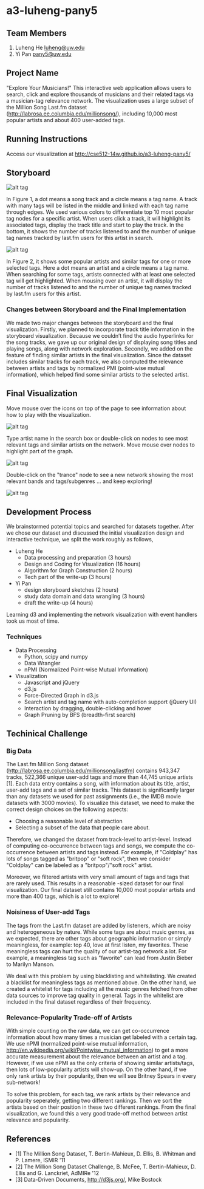 a3-luheng-pany5
===============

## Team Members

1. Luheng He luheng@uw.edu
2. Yi Pan pany5@uw.edu

## Project Name
"Explore Your Musicians!"
This interactive web application allows users to search, click and explore thousands of musicians and their related tags via a musician-tag relevance network. The visualization uses a large subset of the Million Song Last.fm dataset (http://labrosa.ee.columbia.edu/millionsong/), including 10,000 most popular artists and about 400 user-added tags.

## Running Instructions

Access our visualization at http://cse512-14w.github.io/a3-luheng-pany5/

## Storyboard

![alt tag](https://github.com/CSE512-14W/a3-luheng-pany5/raw/master/writeup/fig1.png)


In Figure 1, a dot means a song track and a circle means a tag name. A track with many tags will be listed in the middle and linked with each tag name through edges. We used various colors to differentiate top 10 most popular tag nodes for a specific artist. When users click a track, it will highlight its associated tags, display the track title and start to play the track. In the bottom, it shows the number of tracks listened to and the number of unique tag names tracked by last.fm users for this artist in search. 


![alt tag](https://github.com/CSE512-14W/a3-luheng-pany5/raw/master/writeup/fig2.png)


In Figure 2, it shows some popular artists and similar tags for one or more selected tags. Here a dot means an artist and a circle means a tag name. When searching for some tags, artists connected with at least one selected tag will get highlighted. When mousing over an artist, it will display the number of tracks listened to and the number of unique tag names tracked by last.fm users for this artist. 

### Changes between Storyboard and the Final Implementation

We made two major changes between the storyboard and the final visualization. Firstly, we planned to incorporate track title information in the storyboard visualization. Because we couldn’t find the audio hyperlinks for the song tracks, we gave up our original design of displaying song titles and playing songs, along with network exploration. Secondly, we added on the feature of finding similar artists in the final visualization. Since the dataset includes similar tracks for each track, we also computed the relevance between artists and tags by normalized PMI (point-wise mutual information), which helped find some similar artists to the selected artist.

## Final Visualization


Move mouse over the icons on top of the page to see information about how to play with the visualization.

![alt tag](https://raw.github.com/CSE512-14W/a3-luheng-pany5/master/writeup/Screen%20Shot%202014-02-10%20at%201.41.53%20PM.png)

Type artist name in the search box or double-click on nodes to see most relevant tags and similar artists on the network. Move mouse over nodes to highlight part of the graph.

![alt tag](https://raw.github.com/CSE512-14W/a3-luheng-pany5/master/writeup/Screen%20Shot%202014-02-10%20at%201.22.30%20PM.png)

Double-click on the "trance" node to see a new network showing the most relevant bands and tags/subgenres ... and keep exploring!

![alt tag](https://raw.github.com/CSE512-14W/a3-luheng-pany5/master/writeup/trance.png)


## Development Process

We brainstormed potential topics and searched for datasets together. After we chose our dataset and discussed the initial visualization design and interactive technique, we split the work roughly as follows,
- Luheng He
  -	Data processing and preparation				        (3 hours) 	
  -	Design and Coding for Visualization			      (16 hours)
  -	Algorithm for Graph Construction				      (2 hours)
  -	Tech part of the write-up					            (3 hours)
- Yi Pan
  -	design storyboard sketches				            (2 hours)
  -	study data domain and data wrangling 		    	(3 hours)
  - draft the write-up                    				(4 hours)

Learning d3 and implementing the network visualization with event handlers took us most of time.

### Techniques
- Data Processing
  - Python, scipy and numpy
  - Data Wrangler
  - nPMI (Normalized Point-wise Mutual Information)
- Visualization
  - Javascript and jQuery
  - d3.js
  - Force-Directed Graph in d3.js
  - Search artist and tag name with auto-completion support (jQuery UI)
  - Interaction by dragging, double-clicking and hover
  - Graph Pruning by BFS (breadth-first search)

## Techinical Challenge

### Big Data
The Last.fm Million Song dataset (http://labrosa.ee.columbia.edu/millionsong/lastfm) contains 943,347 tracks, 522,366 unique user-add tags and more than 44,745 unique artists [1]. Each data entry contains a song, with information about its title, artist, user-add tags and a set of similar tracks. This dataset is significantly larger than any datasets we used for past assignments (i.e., the IMDB movie datasets with 3000 movies). To visualize this dataset, we need to make the correct design choices on the following aspects:
- Choosing a reasonable level of abstraction
- Selecting a subset of the data that people care about.

Therefore, we changed the dataset from track-level to artist-level. Instead of computing co-occurrence between tags and songs, we compute the co-occurrence between artists and tags instead. For example, if "Coldplay" has lots of songs tagged as "britpop" or "soft rock", then we consider "Coldplay" can be labeled as a "britpop"/"soft rock" artist. 

Moreover, we filtered artists with very small amount of tags and tags that are rarely used. This results in a reasonable -sized dataset for our final visualization. Our final dataset still contains 10,000 most popular artists and more than 400 tags, which is a lot to explore!

### Noisiness of User-add Tags
The tags from the Last.fm dataset are added by listeners, which are noisy and heterogeneous by nature. While some tags are about music genres, as we expected, there are other tags about geographic information or simply meaningless, for example: top 40, love at first listen, my favorites. These meaningless tags can hurt the quality of our artist-tag network a lot. For example, a meaningless tag such as "favorite" can lead from Justin Bieber to Marilyn Manson.

We deal with this problem by using blacklisting and whitelisting. We created a blacklist for meaningless tags as mentioned above. On the other hand, we created a whitelist for tags including all the music genres fetched from other data sources to improve tag quality in general. Tags in the whitelist are included in the final dataset regardless of their frequency.

### Relevance-Popularity Trade-off of Artists
With simple counting on the raw data, we can get co-occurrence information about how many times a musician get labeled with a certain tag. We use nPMI (normalized point-wise mutual information, http://en.wikipedia.org/wiki/Pointwise_mutual_information) to get a more accurate measurement about the relevance between an artist and a tag. However, if we use nPMI as the only criteria of showing similar artists/tags, then lots of low-popularity artists will show-up. On the other hand, if we only rank artists by their popularity, then we will see Britney Spears in every sub-network!

To solve this problem, for each tag, we rank artists by their relevance and popularity seperately, getting two different rankings. Then we sort the artists based on their position in these two different rankings. From the final visualization, we found this a very good trade-off method between artist relevance and popularity.


## References
- [1] The Million Song Dataset, T. Bertin-Mahieux, D. Ellis, B. Whitman and P. Lamere, ISMIR '11
- [2] The Million Song Dataset Challenge, B. McFee, T. Bertin-Mahieux, D. Ellis and G. Lanckriet, AdMIRe '12
- [3] Data-Driven Documents, http://d3js.org/, Mike Bostock

